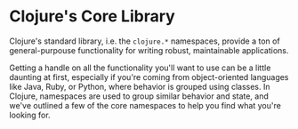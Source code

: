 # Clojure's Core Library

Clojure's standard library, i.e. the `clojure.*` namespaces, provide a
ton of general-purpouse functionality for writing robust, maintainable
applications.

Getting a handle on all the functionality you'll want to use can be a
little daunting at first, especially if you're coming from
object-oriented languages like Java, Ruby, or Python, where behavior
is grouped using classes. In Clojure, namespaces are used to group
similar behavior and state, and we've outlined a few of the core
namespaces to help you find what you're looking for.
